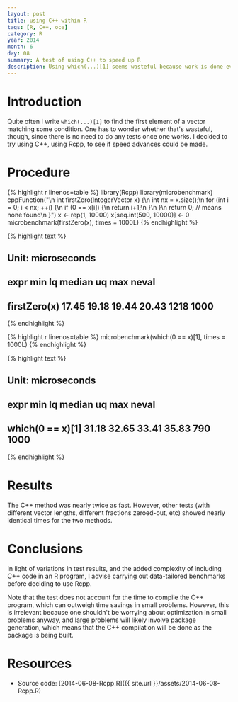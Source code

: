 ```yaml
---
layout: post
title: using C++ within R
tags: [R, C++, oce]
category: R
year: 2014
month: 6
day: 08
summary: A test of using C++ to speed up R
description: Using which(...)[1] seems wasteful because work is done even after the desired result is found. A C++ approach is demonstrated here, and tested for speed.
---
```


# Introduction

Quite often I write ``which(...)[1]`` to find the first element of a vector matching some condition.  One has to wonder whether that's wasteful, though, since there is no need to do any tests once one works.  I decided to try using C++, using Rcpp, to see if speed advances could be made.

# Procedure


{% highlight r linenos=table %}
library(Rcpp)
library(microbenchmark)
cppFunction("\n            int firstZero(IntegerVector x) {\n                int nx = x.size();\n                for (int i = 0; i < nx; ++i) {\n                    if (0 == x[i]) {\n                        return i+1;\n                    }\n                }\n                return 0; // means none found\n            }")
x <- rep(1, 10000)
x[seq.int(500, 10000)] <- 0
microbenchmark(firstZero(x), times = 1000L)
{% endhighlight %}



{% highlight text %}
## Unit: microseconds
##          expr   min    lq median    uq  max neval
##  firstZero(x) 17.45 19.18  19.44 20.43 1218  1000
{% endhighlight %}



{% highlight r linenos=table %}
microbenchmark(which(0 == x)[1], times = 1000L)
{% endhighlight %}



{% highlight text %}
## Unit: microseconds
##              expr   min    lq median    uq max neval
##  which(0 == x)[1] 31.18 32.65  33.41 35.83 790  1000
{% endhighlight %}


# Results

The C++ method was nearly twice as fast.  However, other tests (with different
vector lengths, different fractions zeroed-out, etc) showed nearly identical
times for the two methods.

# Conclusions

In light of variations in test results, and the added complexity of including
C++ code in an R program, I advise carrying out data-tailored benchmarks before
deciding to use Rcpp.  

Note that the test does not account for the time to compile the C++ program,
which can outweigh time savings in small problems.  However, this is irrelevant
because one shouldn't be worrying about optimization in small problems anyway,
and large problems will likely involve package generation, which means that the
C++ compilation will be done as the package is being built.


# Resources

* Source code: [2014-06-08-Rcpp.R]({{ site.url }}/assets/2014-06-08-Rcpp.R)
